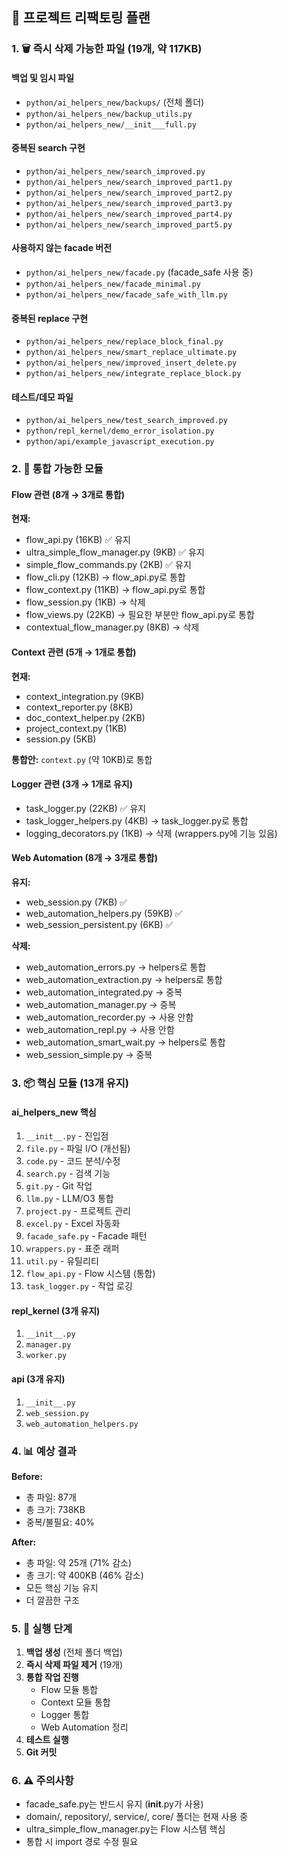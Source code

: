 
## 🎯 프로젝트 리팩토링 플랜

### 1. 🗑️ 즉시 삭제 가능한 파일 (19개, 약 117KB)

#### 백업 및 임시 파일
- `python/ai_helpers_new/backups/` (전체 폴더)
- `python/ai_helpers_new/backup_utils.py`
- `python/ai_helpers_new/__init___full.py`

#### 중복된 search 구현
- `python/ai_helpers_new/search_improved.py`
- `python/ai_helpers_new/search_improved_part1.py`
- `python/ai_helpers_new/search_improved_part2.py`
- `python/ai_helpers_new/search_improved_part3.py`
- `python/ai_helpers_new/search_improved_part4.py`
- `python/ai_helpers_new/search_improved_part5.py`

#### 사용하지 않는 facade 버전
- `python/ai_helpers_new/facade.py` (facade_safe 사용 중)
- `python/ai_helpers_new/facade_minimal.py`
- `python/ai_helpers_new/facade_safe_with_llm.py`

#### 중복된 replace 구현
- `python/ai_helpers_new/replace_block_final.py`
- `python/ai_helpers_new/smart_replace_ultimate.py`
- `python/ai_helpers_new/improved_insert_delete.py`
- `python/ai_helpers_new/integrate_replace_block.py`

#### 테스트/데모 파일
- `python/ai_helpers_new/test_search_improved.py`
- `python/repl_kernel/demo_error_isolation.py`
- `python/api/example_javascript_execution.py`

### 2. 🔄 통합 가능한 모듈

#### Flow 관련 (8개 → 3개로 통합)
**현재:**
- flow_api.py (16KB) ✅ 유지
- ultra_simple_flow_manager.py (9KB) ✅ 유지
- simple_flow_commands.py (2KB) ✅ 유지
- flow_cli.py (12KB) → flow_api.py로 통합
- flow_context.py (11KB) → flow_api.py로 통합
- flow_session.py (1KB) → 삭제
- flow_views.py (22KB) → 필요한 부분만 flow_api.py로 통합
- contextual_flow_manager.py (8KB) → 삭제

#### Context 관련 (5개 → 1개로 통합)
**현재:**
- context_integration.py (9KB)
- context_reporter.py (8KB)  
- doc_context_helper.py (2KB)
- project_context.py (1KB)
- session.py (5KB)

**통합안:** `context.py` (약 10KB)로 통합

#### Logger 관련 (3개 → 1개로 유지)
- task_logger.py (22KB) ✅ 유지
- task_logger_helpers.py (4KB) → task_logger.py로 통합
- logging_decorators.py (1KB) → 삭제 (wrappers.py에 기능 있음)

#### Web Automation (8개 → 3개로 통합)
**유지:**
- web_session.py (7KB) ✅
- web_automation_helpers.py (59KB) ✅
- web_session_persistent.py (6KB) ✅

**삭제:**
- web_automation_errors.py → helpers로 통합
- web_automation_extraction.py → helpers로 통합
- web_automation_integrated.py → 중복
- web_automation_manager.py → 중복
- web_automation_recorder.py → 사용 안함
- web_automation_repl.py → 사용 안함
- web_automation_smart_wait.py → helpers로 통합
- web_session_simple.py → 중복

### 3. 📦 핵심 모듈 (13개 유지)

#### ai_helpers_new 핵심
1. `__init__.py` - 진입점
2. `file.py` - 파일 I/O (개선됨)
3. `code.py` - 코드 분석/수정
4. `search.py` - 검색 기능
5. `git.py` - Git 작업
6. `llm.py` - LLM/O3 통합
7. `project.py` - 프로젝트 관리
8. `excel.py` - Excel 자동화
9. `facade_safe.py` - Facade 패턴
10. `wrappers.py` - 표준 래퍼
11. `util.py` - 유틸리티
12. `flow_api.py` - Flow 시스템 (통합)
13. `task_logger.py` - 작업 로깅

#### repl_kernel (3개 유지)
1. `__init__.py`
2. `manager.py`
3. `worker.py`

#### api (3개 유지)
1. `__init__.py`
2. `web_session.py`
3. `web_automation_helpers.py`

### 4. 📊 예상 결과

**Before:**
- 총 파일: 87개
- 총 크기: 738KB
- 중복/불필요: 40%

**After:**
- 총 파일: 약 25개 (71% 감소)
- 총 크기: 약 400KB (46% 감소)
- 모든 핵심 기능 유지
- 더 깔끔한 구조

### 5. 🚀 실행 단계

1. **백업 생성** (전체 폴더 백업)
2. **즉시 삭제 파일 제거** (19개)
3. **통합 작업 진행**
   - Flow 모듈 통합
   - Context 모듈 통합
   - Logger 통합
   - Web Automation 정리
4. **테스트 실행**
5. **Git 커밋**

### 6. ⚠️ 주의사항

- facade_safe.py는 반드시 유지 (__init__.py가 사용)
- domain/, repository/, service/, core/ 폴더는 현재 사용 중
- ultra_simple_flow_manager.py는 Flow 시스템 핵심
- 통합 시 import 경로 수정 필요
